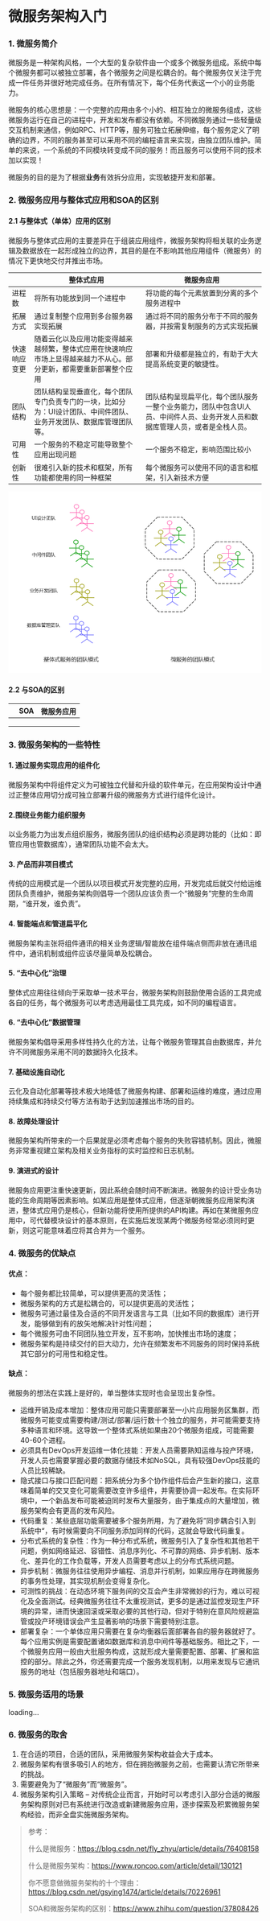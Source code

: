# 微服务架构入门

### 1. 微服务简介

微服务是一种架构风格，一个大型的复杂软件由一个或多个微服务组成。系统中每个微服务都可以被独立部署，各个微服务之间是松耦合的。每个微服务仅关注于完成一件任务并很好地完成任务。在所有情况下，每个任务代表这一个小的业务能力。

微服务的核心思想是：一个完整的应用由多个小的、相互独立的微服务组成，这些微服务运行在自己的进程中，开发和发布都没有依赖。不同微服务通过一些轻量级交互机制来通信，例如RPC、HTTP等，服务可独立拓展伸缩，每个服务定义了明确的边界，不同的服务甚至可以采用不同的编程语言来实现，由独立团队维护。简单的来说，一个系统的不同模块转变成不同的服务！而且服务可以使用不同的技术加以实现！

微服务的目的是为了根据**业务**有效拆分应用，实现敏捷开发和部署。

### 2. 微服务应用与整体式应用和SOA的区别

####  2.1 与整体式（单体）应用的区别

微服务与整体式应用的主要差异在于组装应用组件，微服务架构将相关联的业务逻辑及数据放在一起形成独立的边界，其目的是在不影响其他应用组件（微服务）的情况下更快地交付并推出市场。

|        | 整体式应用                                    | 微服务应用                                    |
| ------ | ---------------------------------------- | ---------------------------------------- |
| 进程数    | 将所有功能放到同一个进程中                            | 将功能的每个元素放置到分离的多个服务进程中                    |
| 拓展方式   | 通过复制整个应用到多台服务器实现拓展                       | 通过将不同的服务分布于不同的服务器，并按需复制服务的方式实现拓展         |
| 快速响应变更 | 随着云化以及应用功能变得越来越频繁，整体式应用在快速响应市场上显得越来越力不从心。部分更新，都需要重新部署整个应用 | 部署和升级都是独立的，有助于大大提高系统变更的敏捷性。              |
| 团队结构   | 团队结构呈现垂直化，每个团队专门负责专门的一块，比如分为：UI设计团队、中间件团队、业务开发团队、数据库管理团队等。 | 团队结构呈现扁平化，每个团队服务一整个业务能力，团队中包含UI人员、中间件人员、业务开发人员和数据库管理人员，或者是全栈人员。 |
| 可用性    | 一个服务的不稳定可能导致整个应用出现问题                     | 一个服务不稳定，影响范围比较小                          |
| 创新性    | 很难引入新的技术和框架，所有功能都使用的同一种框架                | 每个微服务可以使用不同的语言和框架，引入新技术方便                |

![](../../assets/微服务团队结构.png)

####   2.2 与SOA的区别



|      | SOA  | 微服务应用 |
| ---- | ---- | ----- |
|      |      |       |
|      |      |       |
|      |      |       |



### 3. 微服务架构的一些特性

#### 1. 通过服务实现应用的组件化

微服务架构中将组件定义为可被独立代替和升级的软件单元，在应用架构设计中通过正整体应用切分成可独立部署升级的微服务方式进行组件化设计。

#### 2.围绕业务能力组织服务

以业务能力为出发点组织服务，微服务团队的组织结构必须是跨功能的（比如：即管应用也管数据库），通常团队功能不会太大。

#### 3. 产品而非项目模式

传统的应用模式是一个团队以项目模式开发完整的应用，开发完成后就交付给运维团队负责维护，微服务架构则倡导一个团队应该负责一个“微服务”完整的生命周期，“谁开发，谁负责”。

#### 4. 智能端点和管道扁平化

微服务架构主张将组件通讯的相关业务逻辑/智能放在组件端点侧而非放在通讯组件中，通讯机制或组件应该尽量简单及松耦合。

#### 5. “去中心化”治理

整体式应用往往倾向于采取单一技术平台，微服务架构则鼓励使用合适的工具完成各自的任务，每个微服务可以考虑选用最佳工具完成，如不同的编程语言。

#### 6. “去中心化”数据管理

微服务架构倡导采用多样性持久化的方法，让每个微服务管理其自由数据库，并允许不同微服务采用不同的数据持久化技术。

#### 7. 基础设施自动化

云化及自动化部署等技术极大地降低了微服务构建、部署和运维的难度，通过应用持续集成和持续交付等方法有助于达到加速推出市场的目的。

#### 8. 故障处理设计

微服务架构所带来的一个后果就是必须考虑每个服务的失败容错机制。因此，微服务非常重视建立架构及相关业务指标的实时监控和日志机制。

#### 9. 演进式的设计

微服务应用更注重快速更新，因此系统会随时间不断演进。微服务的设计受业务功能的生命周期等因素影响。如某应用是整体式应用，但逐渐朝微服务应用架构演进，整体式应用仍是核心，但新功能将使用所提供的API构建。再如在某微服务应用中，可代替模块设计的基本原则，在实施后发现某两个微服务经常必须同时更新，则这可能意味着应将其合并为一个服务。

### 4. 微服务的优缺点

#### 优点：

- 每个服务都比较简单，可以提供更高的灵活性；
- 微服务架构的方式是松耦合的，可以提供更高的灵活性；
- 微服务可通过最佳及合适的不同开发语言与工具（比如不同的数据库）进行开发，能够做到有的放矢地解决针对性问题；
- 每个微服务可由不同团队独立开发，互不影响，加快推出市场的速度；
- 微服务架构是持续交付的巨大动力，允许在频繁发布不同服务的同时保持系统其它部分的可用性和稳定性。

#### 缺点：

微服务的想法在实践上是好的，单当整体实现时也会呈现出复杂性。

- 运维开销及成本增加：整体应用可能只需要部署至一小片应用服务区集群，而微服务可能变成需要构建/测试/部署/运行数十个独立的服务，并可能需要支持多种语言和环境。这导致一个整体式系统如果由20个微服务组成，可能需要40-60个进程。
- 必须具有DevOps开发运维一体化技能：开发人员需要熟知运维与投产环境，开发人员也需要掌握必要的数据存储技术如NoSQL，具有较强DevOps技能的人员比较稀缺。
- 隐式接口与接口匹配问题：把系统分为多个协作组件后会产生新的接口，这意味着简单的交叉变化可能需要改变许多组件，并需要协调一起发布。在实际环境中，一个新品发布可能被迫同时发布大量服务，由于集成点的大量增加，微服务架构会有更高的发布风险。
- 代码重复：某些底层功能需要被多个服务所用，为了避免将”同步耦合引入到系统中“，有时候需要向不同服务添加同样的代码，这就会导致代码重复。
- 分布式系统的复杂性：作为一种分布式系统，微服务引入了复杂性和其他若干问题，例如网络延迟、容错性、消息序列化、不可靠的网络、异步机制、版本化、差异化的工作负载等，开发人员需要考虑以上的分布式系统问题。
- 异步机制：微服务往往使用异步编程、消息并行机制，如果应用存在跨微服务的事务性处理，其实现机制会变得复杂化。
- 可测性的挑战：在动态环境下服务间的交互会产生非常微妙的行为，难以可视化及全面测试。经典微服务往往不太重视测试，更多的是通过监控发现生产环境的异常，进而快速回滚或采取必要的其他行动，但对于特别在意风险规避监管或投产环境错误会产生显著影响的场景下需要特别注意。
- 部署复杂：一个单体应用只需要在复杂均衡器后面部署各自的服务器就好了。每个应用实例是需要配置诸如数据库和消息中间件等基础服务。相比之下，一个微服务应用一般由大批服务构成，这就形成大量需要配置、部署、扩展和监控的部分。除此之外，你还需要完成一个服务发现机制，以用来发现与它通讯服务的地址（包括服务器地址和端口）。

### 5. 微服务适用的场景

loading...



### 6. 微服务的取舍

1. 在合适的项目，合适的团队，采用微服务架构收益会大于成本。
2. 微服务架构有很多吸引人的地方，但在拥抱微服务之前，也需要认清它所带来的挑战。
3. 需要避免为了“微服务”而“微服务”。
4. 微服务架构引入策略 – 对传统企业而言，开始时可以考虑引入部分合适的微服务架构原则对已有系统进行改造或新建微服务应用，逐步探索及积累微服务架构经验，而非全盘实施微服务架构。



> 参考：
>
> 什么是微服务：https://blog.csdn.net/fly_zhyu/article/details/76408158
>
> 什么是微服务架构：https://www.roncoo.com/article/detail/130121
>
> 你不愿意做微服务架构的十个理由：https://blog.csdn.net/gsying1474/article/details/70226961
>
> SOA和微服务架构的区别：https://www.zhihu.com/question/37808426
